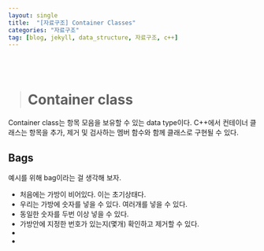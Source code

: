 ```yaml
---
layout: single
title:  "[자료구조] Container Classes"
categories: "자료구조"
tag: [blog, jekyll, data_structure, 자료구조, c++]
---
```

<br><br>


># Container class

Container class는 항목 모음을 보유할 수 있는 data type이다. C++에서 컨테이너 클래스는 항목을 추가, 제거 및 검사하는 멤버 함수와 함께 클래스로 구현될 수 있다.

## Bags

예시를 위해 bag이라는 걸 생각해 보자.

>[](/images/datas/2.png)

- 처음에는 가방이 비어있다. 이는 초기상태다.
- 우리는 가방에 숫자를 넣을 수 있다. 여러개를 넣을 수 있다.
- 동일한 숫자를 두번 이상 넣을 수 있다.
- 가방안에 지정한 번호가 있는지(몇개) 확인하고 제거할 수 있다.
- 
- 